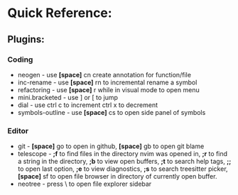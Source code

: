 # Quick Reference:

## Plugins:
### Coding
- neogen - use **[space]** cn create annotation for function/file
- inc-rename - use **[space]** rn to incremental rename a symbol
- refactoring - use **[space]** r while in visual mode to open menu
- mini.bracketed - use ] or [ to jump
- dial - use ctrl c to increment ctrl x to decrement
- symbols-outline - use **[space]** cs to open side panel of symbols

### Editor
- git - **[space]** go to open in github, **[space]** gb to open git blame
- telescope - **;f** to find files in the directory nvim was opened in, **;r** to find a string in the directory, **;b** to view open buffers, **;t** to search help tags, **;;** to open last option, **;e** to view diagnostics, **;s** to search treesitter picker, **[space]** sf to open file browser in directory of currently open buffer.
- neotree - press \ to open file explorer sidebar

